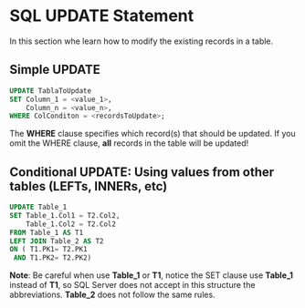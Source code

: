# SQL UPDATE Statement

In this section whe learn how to modify the existing records in a table.

## Simple UPDATE
```sql
UPDATE TablaToUpdate 
SET Column_1 = <value_1>,  
    Column_n = <value_n>, 
WHERE ColConditon = <recordsToUpdate>;
```
The __WHERE__ clause specifies which record(s) that should be updated. If you omit the WHERE clause, __all__ records in the table will be updated!

## Conditional UPDATE: Using values from other tables (LEFTs, INNERs, etc)
```sql
UPDATE Table_1 
SET Table_1.Col1 = T2.Col2, 
	Table_1.Col2 = T2.Col2 
FROM Table_1 AS T1 
LEFT JOIN Table_2 AS T2 
ON ( T1.PK1= T2.PK1 
 AND T1.PK2= T2.PK2)
```
__Note__:  Be careful when use __Table_1__ or __T1__, notice the SET clause use __Table_1__ instead of
 __T1__, so SQL Server does not accept in this structure the abbreviations. __Table_2__ does not follow the same rules.    
